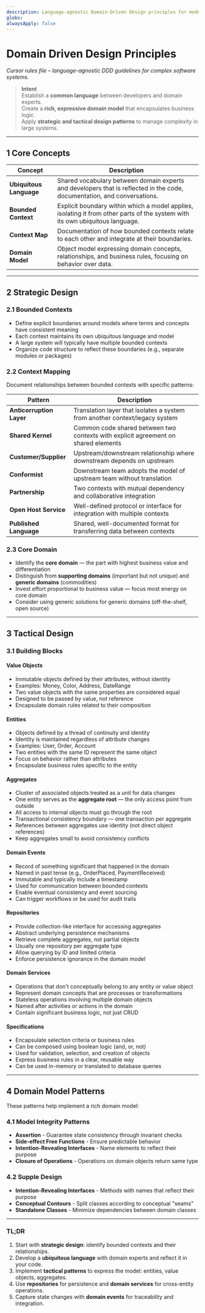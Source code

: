```yaml
---
description: Language-agnostic Domain-Driven Design principles for modeling complex systems with explicit boundaries
globs: 
alwaysApply: false
---
```

# Domain Driven Design Principles

*Cursor rules file – language-agnostic DDD guidelines for complex software systems.*

> **Intent**  
> Establish a **common language** between developers and domain experts.  
> Create a **rich, expressive domain model** that encapsulates business logic.  
> Apply **strategic and tactical design patterns** to manage complexity in large systems.

---

## 1 Core Concepts

| Concept | Description |
|---------|-------------|
| **Ubiquitous Language** | Shared vocabulary between domain experts and developers that is reflected in the code, documentation, and conversations. |
| **Bounded Context** | Explicit boundary within which a model applies, isolating it from other parts of the system with its own ubiquitous language. |
| **Context Map** | Documentation of how bounded contexts relate to each other and integrate at their boundaries. |
| **Domain Model** | Object model expressing domain concepts, relationships, and business rules, focusing on behavior over data. |

---

## 2 Strategic Design

### 2.1 Bounded Contexts

* Define explicit boundaries around models where terms and concepts have consistent meaning
* Each context maintains its own ubiquitous language and model
* A large system will typically have multiple bounded contexts
* Organize code structure to reflect these boundaries (e.g., separate modules or packages)

### 2.2 Context Mapping

Document relationships between bounded contexts with specific patterns:

| Pattern | Description |
|---------|-------------|
| **Anticorruption Layer** | Translation layer that isolates a system from another context/legacy system |
| **Shared Kernel** | Common code shared between two contexts with explicit agreement on shared elements |
| **Customer/Supplier** | Upstream/downstream relationship where downstream depends on upstream |
| **Conformist** | Downstream team adopts the model of upstream team without translation |
| **Partnership** | Two contexts with mutual dependency and collaborative integration |
| **Open Host Service** | Well-defined protocol or interface for integration with multiple contexts |
| **Published Language** | Shared, well-documented format for transferring data between contexts |

### 2.3 Core Domain

* Identify the **core domain** — the part with highest business value and differentiation
* Distinguish from **supporting domains** (important but not unique) and **generic domains** (commodities)
* Invest effort proportional to business value — focus most energy on core domain
* Consider using generic solutions for generic domains (off-the-shelf, open source)

---

## 3 Tactical Design

### 3.1 Building Blocks

#### Value Objects

* Immutable objects defined by their attributes, without identity
* Examples: Money, Color, Address, DateRange
* Two value objects with the same properties are considered equal
* Designed to be passed by value, not reference
* Encapsulate domain rules related to their composition

#### Entities

* Objects defined by a thread of continuity and identity
* Identity is maintained regardless of attribute changes
* Examples: User, Order, Account
* Two entities with the same ID represent the same object
* Focus on behavior rather than attributes
* Encapsulate business rules specific to the entity

#### Aggregates

* Cluster of associated objects treated as a unit for data changes
* One entity serves as the **aggregate root** — the only access point from outside
* All access to internal objects must go through the root
* Transactional consistency boundary — one transaction per aggregate
* References between aggregates use identity (not direct object references)
* Keep aggregates small to avoid consistency conflicts

#### Domain Events

* Record of something significant that happened in the domain
* Named in past tense (e.g., OrderPlaced, PaymentReceived)
* Immutable and typically include a timestamp
* Used for communication between bounded contexts
* Enable eventual consistency and event sourcing
* Can trigger workflows or be used for audit trails

#### Repositories

* Provide collection-like interface for accessing aggregates
* Abstract underlying persistence mechanisms
* Retrieve complete aggregates, not partial objects
* Usually one repository per aggregate type
* Allow querying by ID and limited criteria
* Enforce persistence ignorance in the domain model

#### Domain Services

* Operations that don't conceptually belong to any entity or value object
* Represent domain concepts that are processes or transformations
* Stateless operations involving multiple domain objects
* Named after activities or actions in the domain
* Contain significant business logic, not just CRUD

#### Specifications

* Encapsulate selection criteria or business rules
* Can be composed using boolean logic (and, or, not)
* Used for validation, selection, and creation of objects
* Express business rules in a clear, reusable way
* Can be used in-memory or translated to database queries

---

## 4 Domain Model Patterns

These patterns help implement a rich domain model:

### 4.1 Model Integrity Patterns

* **Assertion** - Guarantee state consistency through invariant checks
* **Side-effect Free Functions** - Ensure predictable behavior  
* **Intention-Revealing Interfaces** - Name elements to reflect their purpose
* **Closure of Operations** - Operations on domain objects return same type

### 4.2 Supple Design

* **Intention-Revealing Interfaces** - Methods with names that reflect their purpose
* **Conceptual Contours** - Split classes according to conceptual "seams"
* **Standalone Classes** - Minimize dependencies between domain classes

---

### TL;DR

1. Start with **strategic design**: identify bounded contexts and their relationships.
2. Develop a **ubiquitous language** with domain experts and reflect it in your code.
3. Implement **tactical patterns** to express the model: entities, value objects, aggregates.
4. Use **repositories** for persistence and **domain services** for cross-entity operations.
5. Capture state changes with **domain events** for traceability and integration.